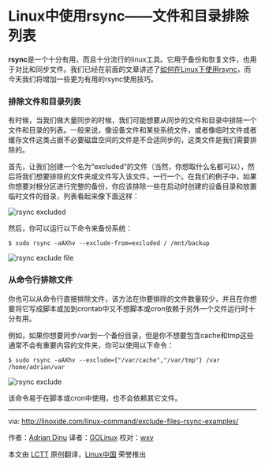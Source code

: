 Linux中使用rsync——文件和目录排除列表
================================================================================
**rsync**是一个十分有用，而且十分流行的linux工具。它用于备份和恢复文件，也用于对比和同步文件。我们已经在前面的文章讲述了[如何在Linux下使用rsync][1]，而今天我们将增加一些更为有用的rsync使用技巧。

### 排除文件和目录列表 ###

有时候，当我们做大量同步的时候，我们可能想要从同步的文件和目录中排除一个文件和目录的列表。一般来说，像设备文件和某些系统文件，或者像临时文件或者缓存文件这类占据不必要磁盘空间的文件是不合适同步的，这类文件是我们需要排除的。

首先，让我们创建一个名为“excluded”的文件（当然，你想取什么名都可以），然后将我们想要排除的文件夹或文件写入该文件，一行一个。在我们的例子中，如果你想要对根分区进行完整的备份，你应该排除一些在启动时创建的设备目录和放置临时文件的目录，列表看起来像下面这样：

![rsync excluded](http://blog.linoxide.com/wp-content/uploads/2014/10/rsync-excluded.jpg)

然后，你可以运行以下命令来备份系统：

    $ sudo rsync -aAXhv --exclude-from=excluded / /mnt/backup

![rsync exclude file](http://blog.linoxide.com/wp-content/uploads/2014/10/rsync-exclude-file.jpg)

### 从命令行排除文件 ###

你也可以从命令行直接排除文件，该方法在你要排除的文件数量较少，并且在你想要将它写成脚本或加到crontab中又不想脚本或cron依赖于另外一个文件运行时十分有用。


例如，如果你想要同步/var到一个备份目录，但是你不想要包含cache和tmp这些通常不会有重要内容的文件夹，你可以使用以下命令：

    $ sudo rsync -aAXhv --exclude={"/var/cache","/var/tmp"} /var /home/adrian/var

![rsync exclude](http://blog.linoxide.com/wp-content/uploads/2014/10/rsync-exclude.jpg)

该命令易于在脚本或cron中使用，也不会依赖其它文件。

--------------------------------------------------------------------------------

via: http://linoxide.com/linux-command/exclude-files-rsync-examples/

作者：[Adrian Dinu][a]
译者：[GOLinux](https://github.com/GOLinux)
校对：[wxy](https://github.com/wxy)

本文由 [LCTT](https://github.com/LCTT/TranslateProject) 原创翻译，[Linux中国](http://linux.cn/) 荣誉推出

[a]:http://linoxide.com/author/adriand/
[1]:http://linux.cn/article-4503-1.html
